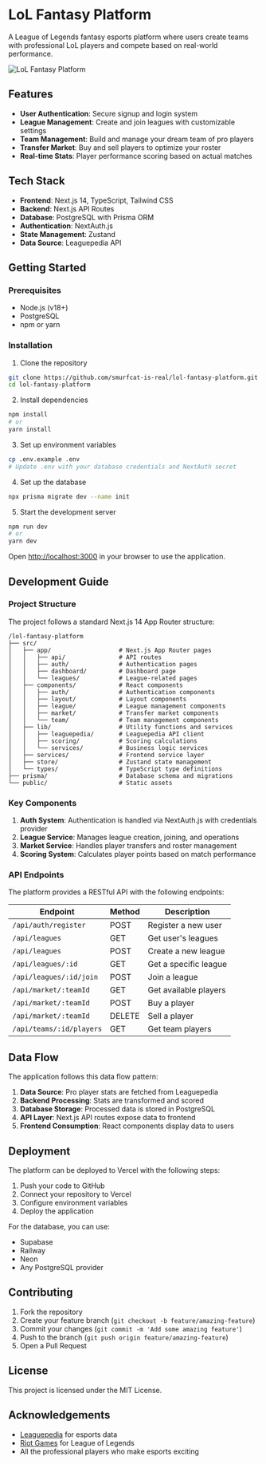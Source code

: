 # LoL Fantasy Platform

A League of Legends fantasy esports platform where users create teams with professional LoL players and compete based on real-world performance.

![LoL Fantasy Platform](https://i.imgur.com/FwbY5hO.png)

## Features

- **User Authentication**: Secure signup and login system
- **League Management**: Create and join leagues with customizable settings
- **Team Management**: Build and manage your dream team of pro players
- **Transfer Market**: Buy and sell players to optimize your roster
- **Real-time Stats**: Player performance scoring based on actual matches

## Tech Stack

- **Frontend**: Next.js 14, TypeScript, Tailwind CSS
- **Backend**: Next.js API Routes
- **Database**: PostgreSQL with Prisma ORM
- **Authentication**: NextAuth.js
- **State Management**: Zustand
- **Data Source**: Leaguepedia API

## Getting Started

### Prerequisites

- Node.js (v18+)
- PostgreSQL
- npm or yarn

### Installation

1. Clone the repository
```bash
git clone https://github.com/smurfcat-is-real/lol-fantasy-platform.git
cd lol-fantasy-platform
```

2. Install dependencies
```bash
npm install
# or
yarn install
```

3. Set up environment variables
```bash
cp .env.example .env
# Update .env with your database credentials and NextAuth secret
```

4. Set up the database
```bash
npx prisma migrate dev --name init
```

5. Start the development server
```bash
npm run dev
# or
yarn dev
```

Open [http://localhost:3000](http://localhost:3000) in your browser to use the application.

## Development Guide

### Project Structure

The project follows a standard Next.js 14 App Router structure:

```
/lol-fantasy-platform
├── src/
│   ├── app/                   # Next.js App Router pages
│   │   ├── api/               # API routes
│   │   ├── auth/              # Authentication pages
│   │   ├── dashboard/         # Dashboard page
│   │   └── leagues/           # League-related pages
│   ├── components/            # React components
│   │   ├── auth/              # Authentication components
│   │   ├── layout/            # Layout components
│   │   ├── league/            # League management components
│   │   ├── market/            # Transfer market components
│   │   └── team/              # Team management components
│   ├── lib/                   # Utility functions and services
│   │   ├── leaguepedia/       # Leaguepedia API client
│   │   ├── scoring/           # Scoring calculations
│   │   └── services/          # Business logic services
│   ├── services/              # Frontend service layer
│   ├── store/                 # Zustand state management
│   └── types/                 # TypeScript type definitions
├── prisma/                    # Database schema and migrations
└── public/                    # Static assets
```

### Key Components

1. **Auth System**: Authentication is handled via NextAuth.js with credentials provider
2. **League Service**: Manages league creation, joining, and operations
3. **Market Service**: Handles player transfers and roster management
4. **Scoring System**: Calculates player points based on match performance

### API Endpoints

The platform provides a RESTful API with the following endpoints:

| Endpoint | Method | Description |
|----------|--------|-------------|
| `/api/auth/register` | POST | Register a new user |
| `/api/leagues` | GET | Get user's leagues |
| `/api/leagues` | POST | Create a new league |
| `/api/leagues/:id` | GET | Get a specific league |
| `/api/leagues/:id/join` | POST | Join a league |
| `/api/market/:teamId` | GET | Get available players |
| `/api/market/:teamId` | POST | Buy a player |
| `/api/market/:teamId` | DELETE | Sell a player |
| `/api/teams/:id/players` | GET | Get team players |

## Data Flow

The application follows this data flow pattern:

1. **Data Source**: Pro player stats are fetched from Leaguepedia
2. **Backend Processing**: Stats are transformed and scored
3. **Database Storage**: Processed data is stored in PostgreSQL
4. **API Layer**: Next.js API routes expose data to frontend
5. **Frontend Consumption**: React components display data to users

## Deployment

The platform can be deployed to Vercel with the following steps:

1. Push your code to GitHub
2. Connect your repository to Vercel
3. Configure environment variables
4. Deploy the application

For the database, you can use:
- Supabase
- Railway
- Neon
- Any PostgreSQL provider

## Contributing

1. Fork the repository
2. Create your feature branch (`git checkout -b feature/amazing-feature`)
3. Commit your changes (`git commit -m 'Add some amazing feature'`)
4. Push to the branch (`git push origin feature/amazing-feature`)
5. Open a Pull Request

## License

This project is licensed under the MIT License.

## Acknowledgements

- [Leaguepedia](https://lol.fandom.com) for esports data
- [Riot Games](https://riotgames.com) for League of Legends
- All the professional players who make esports exciting
